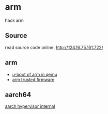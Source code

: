 # arm
hack arm

## Source
read source code online: http://124.16.75.161:722/

## arm
- [u-boot of arm in qemu](https://github.com/u-boot/u-boot/blob/master/doc/README.qemu-arm)
- [arm trusted firmware](https://github.com/ARM-software/arm-trusted-firmware)

## aarch64
[aarch hypervisor internal](https://github.com/SteinsGatep001/arm-study/blob/master/aarch64/hypervisor_overview.md)


